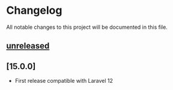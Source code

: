 # Changelog

All notable changes to this project will be documented in this file.

## [unreleased](https://github.com/mscode-pl/laravel-queue-rabbitmq/compare/v14.0.0...master)

## [15.0.0]
- First release compatible with Laravel 12
